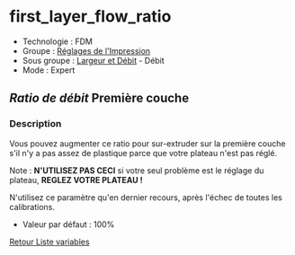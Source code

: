 # first_layer_flow_ratio

* Technologie : FDM
* Groupe : [Réglages de l'Impression](../print_settings/print_settings.md)
* Sous groupe : [Largeur et Débit](../print_settings/print_settings.md#largeur-et-débit) - Débit
* Mode : Expert

## *Ratio de débit* Première couche

### Description

Vous pouvez augmenter ce ratio pour sur-extruder sur la première couche s'il n'y a pas  assez de plastique parce que votre plateau n'est pas réglé.

Note : **N'UTILISEZ PAS CECI** si votre seul problème est le réglage du plateau, **REGLEZ VOTRE PLATEAU !**

N'utilisez ce paramètre qu'en dernier recours, après l'échec de toutes les calibrations.

* Valeur par défaut : 100%

[Retour Liste variables](variable_list.md)